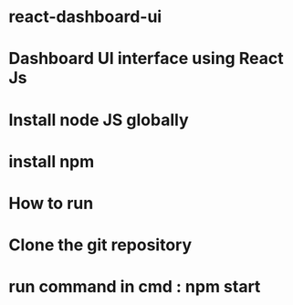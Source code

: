 # react-dashboard-ui
# Dashboard UI interface using React Js


# Install node JS globally
# install npm

# How to run
# Clone the git repository
# run command in cmd : npm start


